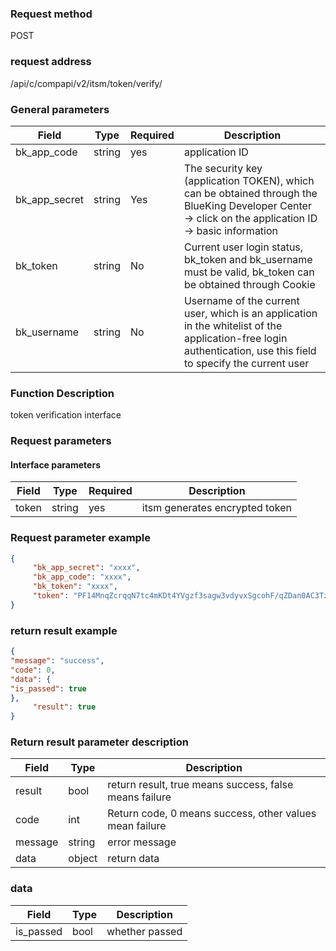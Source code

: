 ### Request method

POST


### request address

/api/c/compapi/v2/itsm/token/verify/


### General parameters

| Field | Type | Required | Description |
|-----------|------------|--------|------------|
| bk_app_code | string | yes | application ID |
| bk_app_secret| string | Yes | The security key (application TOKEN), which can be obtained through the BlueKing Developer Center -> click on the application ID -> basic information |
| bk_token | string | No | Current user login status, bk_token and bk_username must be valid, bk_token can be obtained through Cookie |
| bk_username | string | No | Username of the current user, which is an application in the whitelist of the application-free login authentication, use this field to specify the current user |


### Function Description

token verification interface

### Request parameters



#### Interface parameters

| Field | Type | Required | Description |
| --------- | ------ | --- | -------------------------- |
| token | string | yes | itsm generates encrypted token |


### Request parameter example

```json
{
     "bk_app_secret": "xxxx",
     "bk_app_code": "xxxx",
     "bk_token": "xxxx",
     "token": "PF14MnqZcrqqN7tc4mKDt4YVgzf3sagw3vdyvxSgcohF/qZDan0AC3TzKnlcMx53EFWIku2AY5WOIlU4P97bDw=="
}
```

### return result example

```json
{
"message": "success",
"code": 0,
"data": {
"is_passed": true
},
     "result": true
}

```

### Return result parameter description

| Field | Type | Description |
| ------- | --------- | ----------------------- |
| result | bool | return result, true means success, false means failure |
| code | int | Return code, 0 means success, other values mean failure |
| message | string | error message |
| data | object | return data |

### data

| Field | Type | Description |
| -------------| ------ | -------- |
| is_passed | bool | whether passed |